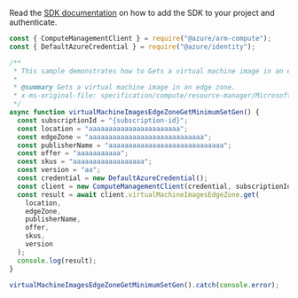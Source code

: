 Read the [SDK documentation](https://github.com/Azure/azure-sdk-for-js/blob/%40azure%2Farm-compute_19.0.0/sdk/compute/arm-compute/README.md) on how to add the SDK to your project and authenticate.

```javascript
const { ComputeManagementClient } = require("@azure/arm-compute");
const { DefaultAzureCredential } = require("@azure/identity");

/**
 * This sample demonstrates how to Gets a virtual machine image in an edge zone.
 *
 * @summary Gets a virtual machine image in an edge zone.
 * x-ms-original-file: specification/compute/resource-manager/Microsoft.Compute/stable/2022-03-01/ComputeRP/examples/virtualMachineImageExamples/VirtualMachineImagesEdgeZone_Get_MinimumSet_Gen.json
 */
async function virtualMachineImagesEdgeZoneGetMinimumSetGen() {
  const subscriptionId = "{subscription-id}";
  const location = "aaaaaaaaaaaaaaaaaaaaaaa";
  const edgeZone = "aaaaaaaaaaaaaaaaaaaaaaaaaaaaa";
  const publisherName = "aaaaaaaaaaaaaaaaaaaaaaaaaaaaa";
  const offer = "aaaaaaaaaaa";
  const skus = "aaaaaaaaaaaaaaaaaa";
  const version = "aa";
  const credential = new DefaultAzureCredential();
  const client = new ComputeManagementClient(credential, subscriptionId);
  const result = await client.virtualMachineImagesEdgeZone.get(
    location,
    edgeZone,
    publisherName,
    offer,
    skus,
    version
  );
  console.log(result);
}

virtualMachineImagesEdgeZoneGetMinimumSetGen().catch(console.error);
```
